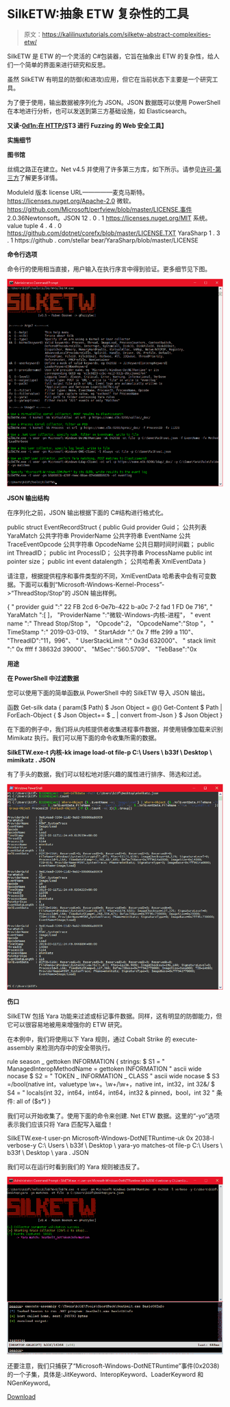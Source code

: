 # SilkETW:抽象 ETW 复杂性的工具

> 原文：<https://kalilinuxtutorials.com/silketw-abstract-complexities-etw/>

SilkETW 是 ETW 的一个灵活的 C#包装器，它旨在抽象出 ETW 的复杂性，给人们一个简单的界面来进行研究和反思。

虽然 SilkETW 有明显的防御(和进攻)应用，但它在当前状态下主要是一个研究工具。

为了便于使用，输出数据被序列化为 JSON。JSON 数据既可以使用 PowerShell 在本地进行分析，也可以发送到第三方基础设施，如 Elasticsearch。

**又读-[0d1n:在 HTTP/S](https://kalilinuxtutorials.com/0d1n-web-security-tool/)T3 进行 Fuzzing 的 Web 安全工具】**

**实施细节**

**图书馆**

丝绸之路正在建立。Net v4.5 并使用了许多第三方库，如下所示。请参见[许可-第三方](https://github.com/fireeye/SilkETW/blob/master/LICENSE-3RD-PARTY.txt)了解更多详情。

ModuleId 版本 license URL—————麦克马斯特。https://licenses.nuget.org/Apache-2.0
微软。https://github.com/Microsoft/perfview/blob/master/LICENSE.事件 2.0.36Newtonsoft。JSON 12 . 0 . 1 https://licenses.nuget.org/MIT 系统。value tuple 4 . 4 . 0 https://github.com/dotnet/corefx/blob/master/LICENSE.TXT
YaraSharp 1 . 3 . 1 https://github . com/stellar bear/YaraSharp/blob/master/LICENSE

**命令行选项**

命令行的使用相当直接，用户输入在执行序言中得到验证。更多细节见下图。

![](img//481a2130a86552e2173b047afd3223e9.png)

**JSON 输出结构**

在序列化之前，JSON 输出根据下面的 C#结构进行格式化。

public struct EventRecordStruct
{
public Guid provider Guid；
公共列表 YaraMatch
公共字符串 ProviderName
公共字符串 EventName
公共 TraceEventOpcode
公共字符串 OpcodeName
公共日期时间时间戳；
public int ThreadID；
public int ProcessID；
公共字符串 ProcessName
public int pointer size；
public int event datalength；
公共哈希表 XmlEventData
}

请注意，根据提供程序和事件类型的不同，XmlEventData 哈希表中会有可变数据。下面可以看到“Microsoft-Windows-Kernel-Process”->“ThreadStop/Stop”的 JSON 输出样例。

{
" provider guid ":" 22 FB 2cd 6-0e7b-422 b-a0c 7-2 fad 1 FD 0e 716",
" YaraMatch ":[
]，
"ProviderName ":"微软-Windows-内核-进程"，
" event name ":" Thread Stop/Stop "，
"Opcode":2，
"OpcodeName":"Stop "，
" TimeStamp ":" 2019-03-019、
" StartAddr ":" 0x 7 fffe 299 a 110"、
"ThreadID":"11，996"、
" UserStackLimit ":" 0x3d 632000"、
" stack limit ":" 0x ffff f 38632d 39000"、
"MSec":"560.5709"、
"TebBase":"0x

**用途**

**在 PowerShell 中过滤数据**

您可以使用下面的简单函数从 PowerShell 中的 SilkETW 导入 JSON 输出。

函数 Get-silk data {
param($ Path)
$ Json Object = @()
Get-Content $ Path | ForEach-Object {
$ Json Object+= $ _ | convert from-Json
}
$ Json Object
}

在下面的例子中，我们将从内核提供者收集进程事件数据，并使用镜像加载来识别 Mimikatz 执行。我们可以用下面的命令收集所需的数据。

**SilkETW.exe-t 内核-kk image load-ot file-p C:\ Users \ b33f \ Desktop \ mimikatz . JSON**

有了手头的数据，我们可以轻松地对感兴趣的属性进行排序、筛选和过滤。

![](img//3a15b7055040a4c7369ecde14b683bd3.png)

**伤口**

SilkETW 包括 Yara 功能来过滤或标记事件数据。同样，这有明显的防御能力，但它可以很容易地被用来增强你的 ETW 研究。

在本例中，我们将使用以下 Yara 规则，通过 Cobalt Strike 的 execute-assembly 来检测内存中的安全带执行。

rule season _ gettoken INFORMATION
{
strings:
$ S1 = " ManagedInteropMethodName = gettoken INFORMATION " ascii wide nocase
$ S2 = " TOKEN _ INFORMATION _ CLASS " ascii wide nocase
$ S3 =/bool(native int，valuetype \w+。\w+\/\w+，native int，int32，int 32&/
$ S4 = " locals(int 32，int64，int64，int64，int32 & pinned，bool，int 32 "
条件:
all of ($s*)
}

我们可以开始收集了。使用下面的命令来创建. Net ETW 数据。这里的“-yo”选项表示我们应该只将 Yara 匹配写入磁盘！

SilkETW.exe-t user-pn Microsoft-Windows-DotNETRuntime-uk 0x 2038-l verbose-y C:\ Users \ b33f \ Desktop \ yara-yo matches-ot file-p C:\ Users \ b33f \ Desktop \ yara . JSON

我们可以在运行时看到我们的 Yara 规则被违反了。

![](img//55bca512d13ce3c4ef4e8c1d74669988.png)

还要注意，我们只捕获了“Microsoft-Windows-DotNETRuntime”事件(0x2038)的一个子集，具体是:JitKeyword、InteropKeyword、LoaderKeyword 和 NGenKeyword。

[Download](https://github.com/fireeye/SilkETW)